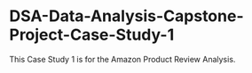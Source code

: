 # DSA-Data-Analysis-Capstone-Project-Case-Study-1
This Case Study 1 is for the Amazon Product Review Analysis.

